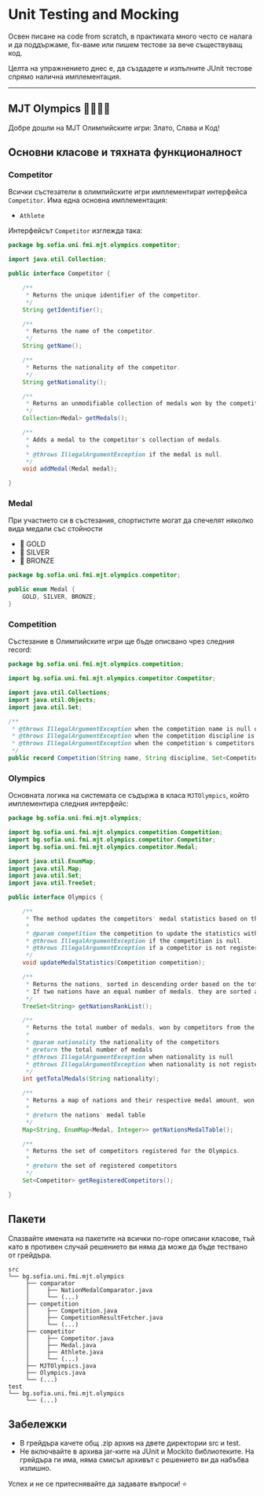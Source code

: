 # Unit Testing and Mocking

Освен писане на code from scratch, в практиката много често се налага и да поддържаме, fix-ваме или пишем тестове за вече съществуващ код.

Целта на упражнението днес е, да създадете и изпълните JUnit тестове спрямо налична имплементация.

---

## MJT Olympics  🏃‍🏊‍🚴‍🏅

Добре дошли на MJT Олимпийските игри: Злато, Слава и Код!

## Основни класове и тяхната функционалност

### Competitor

Всички състезатели в олимпийските игри имплементират интерфейса `Competitor`. Има една основна имплементация:

 - `Athlete`
  
Интерфейсът `Competitor` изглежда така:

```java
package bg.sofia.uni.fmi.mjt.olympics.competitor;

import java.util.Collection;

public interface Competitor {

    /**
     * Returns the unique identifier of the competitor.
     */
    String getIdentifier();

    /**
     * Returns the name of the competitor.
     */
    String getName();

    /**
     * Returns the nationality of the competitor.
     */
    String getNationality();

    /**
     * Returns an unmodifiable collection of medals won by the competitor.
     */
    Collection<Medal> getMedals();

    /**
     * Adds a medal to the competitor's collection of medals.
     *
     * @throws IllegalArgumentException if the medal is null.
     */
    void addMedal(Medal medal);

}
```

### Medal

При участието си в състезания, спортистите могат да спечелят няколко вида медали със стойности

- 🏅 GOLD
- 🥈 SILVER 
- 🥉 BRONZE 

```java
package bg.sofia.uni.fmi.mjt.olympics.competitor;

public enum Medal {
    GOLD, SILVER, BRONZE;
}
```

### Competition

Състезание в Олимпийските игри ще бъде описвано чрез следния record: 

```java
package bg.sofia.uni.fmi.mjt.olympics.competition;

import bg.sofia.uni.fmi.mjt.olympics.competitor.Competitor;

import java.util.Collections;
import java.util.Objects;
import java.util.Set;

/**
 * @throws IllegalArgumentException when the competition name is null or blank
 * @throws IllegalArgumentException when the competition discipline is null or blank
 * @throws IllegalArgumentException when the competition's competitors is null or empty
 */
public record Competition(String name, String discipline, Set<Competitor> competitors) { // ... }
```

### Olympics

Основната логика на системата се съдържа в класа `MJTOlympics`, който имплементира следния интерфейс:

```java
package bg.sofia.uni.fmi.mjt.olympics;

import bg.sofia.uni.fmi.mjt.olympics.competition.Competition;
import bg.sofia.uni.fmi.mjt.olympics.competitor.Competitor;
import bg.sofia.uni.fmi.mjt.olympics.competitor.Medal;

import java.util.EnumMap;
import java.util.Map;
import java.util.Set;
import java.util.TreeSet;

public interface Olympics {

    /**
     * The method updates the competitors' medal statistics based on the competition result.
     *
     * @param competition the competition to update the statistics with
     * @throws IllegalArgumentException if the competition is null.
     * @throws IllegalArgumentException if a competitor is not registered in the Olympics.
     */
    void updateMedalStatistics(Competition competition);

    /**
     * Returns the nations, sorted in descending order based on the total medal count.
     * If two nations have an equal number of medals, they are sorted alphabetically.
     */
    TreeSet<String> getNationsRankList();

    /**
     * Returns the total number of medals, won by competitors from the specified nationality.
     *
     * @param nationality the nationality of the competitors
     * @return the total number of medals
     * @throws IllegalArgumentException when nationality is null
     * @throws IllegalArgumentException when nationality is not registered in the olympics
     */
    int getTotalMedals(String nationality);

    /**
     * Returns a map of nations and their respective medal amount, won from each competition.
     *
     * @return the nations' medal table
     */
    Map<String, EnumMap<Medal, Integer>> getNationsMedalTable();

    /**
     * Returns the set of competitors registered for the Olympics.
     *
     * @return the set of registered competitors
     */
    Set<Competitor> getRegisteredCompetitors();

}
```

## Пакети

Спазвайте имената на пакетите на всички по-горе описани класове, тъй като в противен случай решението ви няма да може да бъде тествано от грейдъра.

```
src
└── bg.sofia.uni.fmi.mjt.olympics
     ├── comparator
     │     ├── NationMedalComparator.java
     │     └── (...)     
     ├── competition
     │     ├── Competition.java
     │     ├── CompetitionResultFetcher.java
     │     └── (...)     
     ├── competitor
     │     ├── Competitor.java
     │     ├── Medal.java
     │     ├── Athlete.java
     │     └── (...)
     ├── MJTOlympics.java
     ├── Olympics.java
     └── (...)     
test
└── bg.sofia.uni.fmi.mjt.olympics
     └── (...)
```

## Забележки

- В грейдъра качете общ .zip архив на двете директории src и test.
- Не включвайте в архива jar-ките на JUnit и Mockito библиотеките. На грейдъра ги има, няма смисъл архивът с решението ви да набъбва излишно.

Успех и не се притеснявайте да задавате въпроси! ⭐

